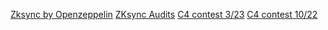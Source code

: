 [Zksync by Openzeppelin](https://blog.openzeppelin.com/zksync-bootloader-audit-report)
[ZKsync Audits](https://docs.zksync.io/updates/security-audits/)
[C4 contest 3/23](https://github.com/code-423n4/2023-03-zksync)
[C4 contest 10/22](https://github.com/code-423n4/2022-10-zksync)
